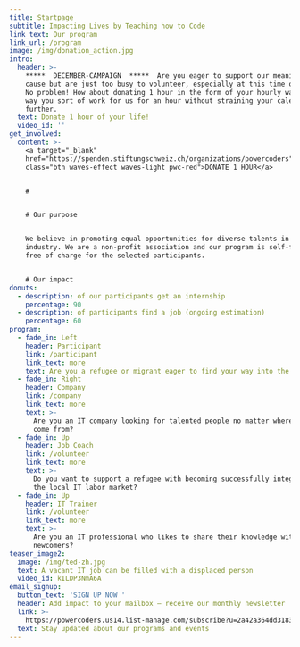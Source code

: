 ```yaml
---
title: Startpage
subtitle: Impacting Lives by Teaching how to Code
link_text: Our program
link_url: /program
image: /img/donation_action.jpg
intro:
  header: >-
    *****  DECEMBER-CAMPAIGN  *****  Are you eager to support our meaningful
    cause but are just too busy to volunteer, especially at this time of year?
    No problem! How about donating 1 hour in the form of your hourly wage? This
    way you sort of work for us for an hour without straining your calendar even
    further.
  text: Donate 1 hour of your life!
  video_id: ''
get_involved:
  content: >-
    <a target="_blank"
    href="https://spenden.stiftungschweiz.ch/organizations/powercoders"
    class="btn waves-effect waves-light pwc-red">DONATE 1 HOUR</a>


    # 


    # Our purpose


    We believe in promoting equal opportunities for diverse talents in the IT
    industry. We are a non-profit association and our program is self-funded and
    free of charge for the selected participants. 


    # Our impact
donuts:
  - description: of our participants get an internship
    percentage: 90
  - description: of participants find a job (ongoing estimation)
    percentage: 60
program:
  - fade_in: Left
    header: Participant
    link: /participant
    link_text: more
    text: Are you a refugee or migrant eager to find your way into the IT industry?
  - fade_in: Right
    header: Company
    link: /company
    link_text: more
    text: >-
      Are you an IT company looking for talented people no matter where they
      come from?
  - fade_in: Up
    header: Job Coach
    link: /volunteer
    link_text: more
    text: >-
      Do you want to support a refugee with becoming successfully integrated in
      the local IT labor market?
  - fade_in: Up
    header: IT Trainer
    link: /volunteer
    link_text: more
    text: >-
      Are you an IT professional who likes to share their knowledge with
      newcomers?
teaser_image2:
  image: /img/ted-zh.jpg
  text: A vacant IT job can be filled with a displaced person
  video_id: kILDP3NmA6A
email_signup:
  button_text: 'SIGN UP NOW '
  header: Add impact to your mailbox – receive our monthly newsletter
  link: >-
    https://powercoders.us14.list-manage.com/subscribe?u=2a42a364dd3183e63617d355b&id=dd4d5d82f8
  text: Stay updated about our programs and events
---
```


